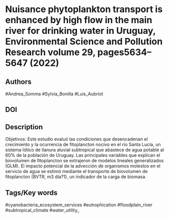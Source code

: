 # Nuisance phytoplankton transport is enhanced by high flow in the main river for drinking water in Uruguay, Environmental Science and Pollution Research volume 29, pages5634–5647 (2022)
## Authors
#Andrea_Somma #Sylvia_Bonilla #Luis_Aubriot 
## DOI
 
## Description
Objetivos: Este estudio evaluó las condiciones que desencadenan el crecimiento y la ocurrencia de fitoplancton nocivo en el río Santa Lucía, un sistema lótico de llanura aluvial subtropical que abastece de agua potable al 60% de la población de Uruguay. Las principales variables que explican el biovolumen de fitoplancton se extrajeron de modelos lineales generalizados (GLM). El impacto potencial de la advección de organismos molestos en el servicio de agua se estimó mediante el transporte de biovolumen de fitoplancton (BVTR, m3 día?1), un indicador de la carga de biomasa.
## Tags/Key words
#cyanobacteria_ecosystem_services #eutrophication #floodplain_river #subtropical_climate #water_utility_ 